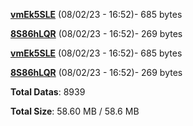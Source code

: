 [**vmEk5SLE**](/data/vmEk5SLE.txt) (08/02/23 - 16:52)- 685 bytes

[**8S86hLQR**](/data/8S86hLQR.txt) (08/02/23 - 16:52)- 269 bytes

[**vmEk5SLE**](/data/vmEk5SLE.txt) (08/02/23 - 16:52)- 685 bytes

[**8S86hLQR**](/data/8S86hLQR.txt) (08/02/23 - 16:52)- 269 bytes

**Total Datas**: 8939

**Total Size**: 58.60 MB / 58.6 MB